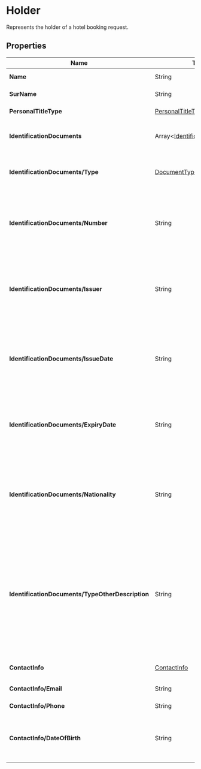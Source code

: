 # Holder

Represents the holder of a hotel booking request.

## Properties

| Name | Type | Description |
|------|------|-------------|
| **Name** | String | The name of the holder. |
| **SurName** | String | The surname of the holder. |
| **PersonalTitleType** | [PersonalTitleType](/docs/apis/for-sellers/connectors-pull-developers-api/api-reference/personaltitletype) | The personal title type of the holder. |
| **IdentificationDocuments** |  Array&lt;[IdentificationDocument](/docs/apis/for-sellers/connectors-pull-developers-api/api-reference/identification-document)&gt; | The collection of passenger identification documents. |
| **IdentificationDocuments/Type** | [DocumentType](/docs/apis/for-sellers/connectors-pull-developers-api/api-reference/document-type) | Document type represented as an enum. <details><summary>Document Type Options</summary><div><div><table><thead><tr><th><strong>Document Type</strong></th><th><strong>Description</strong></th></tr></thead><tbody><tr><td>NONE</td><td>No identification document type has been specified. This value can be used when no document is required.</td></tr><tr><td>DNI</td><td>National Identity Card (DNI). Used in Spain and some Latin American countries as the main national identification document issued to citizens.</td></tr><tr><td>NIE</td><td>Foreigner Identity Card (NIE). Used in Spain for non-citizens or foreign residents who have legal status in the country.</td></tr><tr><td>PAS</td><td>Passport. Official travel document issued by a government to certify the holder's identity and nationality for international travel.</td></tr><tr><td>DRIVER_LICENSE</td><td>Driver's License. Official document issued by a governmental authority authorizing the holder to operate motor vehicles.</td></tr><tr><td>CPF</td><td>CPF (Individual Taxpayer Registry). Personal taxpayer identification number used in Brazil for both tax and identity verification purposes.</td></tr><tr><td>PAN</td><td>PAN (Permanent Account Number). Tax identification number issued in India for financial and taxation purposes.</td></tr><tr><td>SSN</td><td>SSN (Social Security Number). Identification number used in the United States for social security, taxation, and general identity verification.</td></tr><tr><td>OTHER</td><td>Other identification document not covered by the predefined list. When this value is used, the <i>Type Other Description</i> field must specify the document's nature.</td></tr></tbody></table></div></div></details> |
| **IdentificationDocuments/Number** | String | Represents the unique identification number on the document. This property is optional when `Type` is set to `DocumentType.OTHER`. |
| **IdentificationDocuments/Issuer** | String | Represents the issuing authority or country that issued the identification document. Use the country code defined by the ISO 3166-1 alpha-2 standard. |
| **IdentificationDocuments/IssueDate** | String | Represents the date when the identification document was issued. The date must be formatted according to the  ISO 8601 format (YYYY-MM-DD). |
| **IdentificationDocuments/ExpiryDate** | String | Represents the expiration date of the identification document. The date must be formatted according to the  ISO 8601 format (YYYY-MM-DD). |
| **IdentificationDocuments/Nationality** | String | Represents the nationality of the passenger associated with the identification document. Use the country code defined by the ISO 3166-1 alpha-2 standard. |
| **IdentificationDocuments/TypeOtherDescription** | String | Provides an additional textual description of the identification document when the `Type` is set to `DocumentType.OTHER`. The description should clearly specify the document's purpose or nature. This property is mandatory when `Type` is set to `DocumentType.OTHER`. |
| **ContactInfo** | [ContactInfo](/docs/apis/for-sellers/connectors-pull-developers-api/api-reference/contactinfo) | The contact information of the holder. |
| **ContactInfo/Email** | String | The email address of the passenger. |
| **ContactInfo/Phone** | String | The phone number of the passenger. |
| **ContactInfo/DateOfBirth** | String | Date of birth of the passenger, represented as a string in ISO 8601 format (YYYY-MM-DD). |

